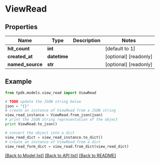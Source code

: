 # ViewRead



## Properties

Name | Type | Description | Notes
------------ | ------------- | ------------- | -------------
**hit_count** | **int** |  | [default to 1]
**created_at** | **datetime** |  | [optional] [readonly] 
**named_source** | **str** |  | [optional] [readonly] 

## Example

```python
from tpdk.models.view_read import ViewRead

# TODO update the JSON string below
json = "{}"
# create an instance of ViewRead from a JSON string
view_read_instance = ViewRead.from_json(json)
# print the JSON string representation of the object
print ViewRead.to_json()

# convert the object into a dict
view_read_dict = view_read_instance.to_dict()
# create an instance of ViewRead from a dict
view_read_form_dict = view_read.from_dict(view_read_dict)
```
[[Back to Model list]](../README.md#documentation-for-models) [[Back to API list]](../README.md#documentation-for-api-endpoints) [[Back to README]](../README.md)


